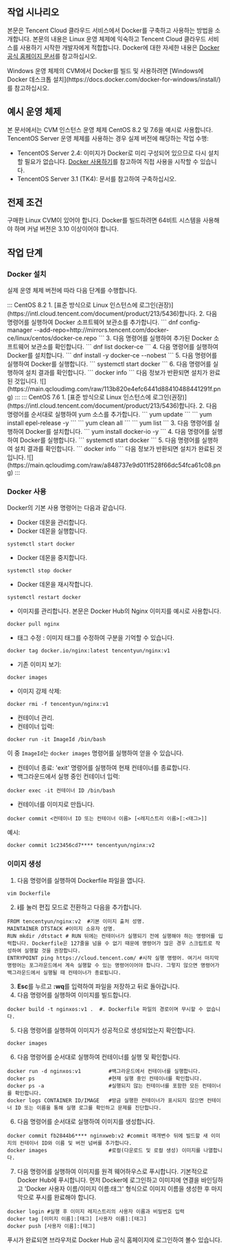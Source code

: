 ## 작업 시나리오
본문은 Tencent Cloud 클라우드 서비스에서 Docker를 구축하고 사용하는 방법을 소개합니다. 본문의 내용은 Linux 운영 체제에 익숙하고 Tencent Cloud 클라우드 서비스를 사용하기 시작한 개발자에게 적합합니다. Docker에 대한 자세한 내용은 [Docker 공식 홈페이지 문서](https://docs.docker.com/)를 참고하십시오.

<dx-alert infotype="explain" title="">
Windows 운영 체제의 CVM에서 Docker를 빌드 및 사용하려면 [Windows에 Docker 데스크톱 설치](https://docs.docker.com/docker-for-windows/install/)를 참고하십시오.
</dx-alert>



## 예시 운영 체제
본 문서에서는 CVM 인스턴스 운영 체제 CentOS 8.2 및 7.6을 예시로 사용합니다.
TencentOS Server 운영 체제를 사용하는 경우 실제 버전에 해당하는 작업 수행:
  - TencentOS Server 2.4: 이미지가 Docker로 미리 구성되어 있으므로 다시 설치할 필요가 없습니다. [Docker 사용하기](#userDocker)를 참고하여 직접 사용을 시작할 수 있습니다.
  - TencentOS Server 3.1 (TK4): 문서를 참고하여 구축하십시오.

## 전제 조건
구매한 Linux CVM이 있어야 합니다.
<dx-alert infotype="explain" title="">
Docker를 빌드하려면 64비트 시스템을 사용해야 하며 커널 버전은 3.10 이상이어야 합니다.
</dx-alert>



## 작업 단계

### Docker 설치

실제 운영 체제 버전에 따라 다음 단계를 수행합니다.

<dx-tabs>
::: CentOS 8.2
1. [표준 방식으로 Linux 인스턴스에 로그인(권장)](https://intl.cloud.tencent.com/document/product/213/5436)합니다.
2. 다음 명령어를 실행하여 Docker 소프트웨어 보관소를 추가합니다.
```
dnf config-manager --add-repo=http://mirrors.tencent.com/docker-ce/linux/centos/docker-ce.repo
```
3. 다음 명령어를 실행하여 추가된 Docker 소프트웨어 보관소를 확인합니다.
```
dnf list docker-ce
```
4. 다음 명령어를 실행하여 Docker를 설치합니다.
```
dnf install -y docker-ce --nobest
```
5. 다음 명령어를 실행하여 Docker를 실행합니다.
```
systemctl start docker
```
6. 다음 명령어를 실행하여 설치 결과를 확인합니다.
```
docker info
```
다음 정보가 반환되면 설치가 완료된 것입니다.
![](https://main.qcloudimg.com/raw/113b820e4efc6441d88410488441291f.png)
:::
::: CentOS 7.6
1. [표준 방식으로 Linux 인스턴스에 로그인(권장)](https://intl.cloud.tencent.com/document/product/213/5436)합니다.
2. 다음 명령어를 순서대로 실행하여 yum 소스를 추가합니다.
```
yum update
```
```
yum install epel-release -y
```
```
yum clean all
```
```
yum list
```
3. 다음 명령어를 실행하여 Docker를 설치합니다.
```
yum install docker-io -y
```
4. 다음 명령어를 실행하여 Docker를 실행합니다.
```
systemctl start docker
```
5. 다음 명령어를 실행하여 설치 결과를 확인합니다.
```
docker info
```
다음 정보가 반환되면 설치가 완료된 것입니다.
![](https://main.qcloudimg.com/raw/a848737e9d011f528f66dc54fca61c08.png)
:::
</dx-tabs>


### Docker[](id:userDocker) 사용
Docker의 기본 사용 명령어는 다음과 같습니다.
- Docker 데몬을 관리합니다.
 - Docker 데몬을 실행합니다.
```
systemctl start docker
```
 -  Docker 데몬을 중지합니다.
```
systemctl stop docker
```
 - Docker 데몬을 재시작합니다.
```
systemctl restart docker
```
- 이미지를 관리합니다. 본문은 Docker Hub의 Nginx 이미지를 예시로 사용합니다.
```
docker pull nginx 
```
 - 태그 수정 : 이미지 태그를 수정하여 구분을 기억할 수 있습니다.
```
docker tag docker.io/nginx:latest tencentyun/nginx:v1
```
 - 기존 이미지 보기:
```
docker images
```
 - 이미지 강제 삭제:
```
docker rmi -f tencentyun/nginx:v1
```
- 컨테이너 관리.
 - 컨테이너 입력:
```
docker run -it ImageId /bin/bash
```
이 중 `ImageId`는 `docker images` 명령어를 실행하여 얻을 수 있습니다.
 - 컨테이너 종료: 'exit' 명령어를 실행하여 현재 컨테이너를 종료합니다.
 - 백그라운드에서 실행 중인 컨테이너 입력:
```
docker exec -it 컨테이너 ID /bin/bash
```
 - 컨테이너를 이미지로 만듭니다.
```
docker commit <컨테이너 ID 또는 컨테이너 이름> [<레지스트리 이름>[:<태그>]]
```
예시:
```
docker commit 1c23456cd7**** tencentyun/nginx:v2
```

### 이미지 생성

1. 다음 명령어를 실행하여 Dockerfile 파일을 엽니다.
```
vim Dockerfile
```
2. **i**를 눌러 편집 모드로 전환하고 다음을 추가합니다.
```
FROM tencentyun/nginx:v2  #기본 이미지 출처 성명.
MAINTAINER DTSTACK #이미지 소유자 성명.
RUN mkdir /dtstact # RUN 뒤에는 컨테이너가 실행되기 전에 실행해야 하는 명령어를 입력합니다. Dockerfile은 127줄을 넘을 수 없기 때문에 명령어가 많은 경우 스크립트로 작성하여 실행할 것을 권장합니다.
ENTRYPOINT ping https://cloud.tencent.com/ #시작 실행 명령어. 여기서 마지막 명령어는 포그라운드에서 계속 실행할 수 있는 명령어이어야 합니다. 그렇지 않으면 명령어가 백그라운드에서 실행될 때 컨테이너가 종료됩니다.
```
3. **Esc**를 누르고 **:wq**를 입력하여 파일을 저장하고 뒤로 돌아갑니다.
4. 다음 명령어를 실행하여 이미지를 빌드합니다.
```
docker build -t nginxos:v1 .  #. Dockerfile 파일의 경로이며 무시할 수 없습니다.
```
5. 다음 명령어를 실행하여 이미지가 성공적으로 생성되었는지 확인합니다.
```
docker images
```
6. 다음 명령어를 순서대로 실행하여 컨테이너를 실행 및 확인합니다.
```
docker run -d nginxos:v1         #백그라운드에서 컨테이너를 실행합니다.
docker ps                        #현재 실행 중인 컨테이너를 확인합니다.
docker ps -a                     #실행되지 않는 컨테이너를 포함한 모든 컨테이너를 확인합니다.
docker logs CONTAINER ID/IMAGE   #방금 실행한 컨테이너가 표시되지 않으면 컨테이너 ID 또는 이름을 통해 실행 로그를 확인하고 문제를 진단합니다.
```
6. 다음 명령어를 순서대로 실행하여 이미지를 생성합니다.
```
docker commit fb2844b6**** nginxweb:v2 #commit 매개변수 뒤에 빌드할 새 이미지의 컨테이너 ID와 이름 및 버전 넘버를 추가합니다.
docker images                    #로컬(다운로드 및 로컬 생성) 이미지를 나열합니다.
```
7. 다음 명령어를 실행하여 이미지를 원격 웨어하우스로 푸시합니다.
기본적으로 Docker Hub에 푸시합니다. 먼저 Docker에 로그인하고 이미지에 연결을 바인딩하고 'Docker 사용자 이름/이미지 이름:태그' 형식으로 이미지 이름을 생성한 후 마지막으로 푸시를 완료해야 합니다.
```
docker login #실행 후 이미지 레지스트리의 사용자 이름과 비밀번호 입력
docker tag [이미지 이름]:[태그] [사용자 이름]:[태그]
docker push [사용자 이름]:[태그]
```
푸시가 완료되면 브라우저로 Docker Hub 공식 홈페이지에 로그인하여 볼 ​​수 있습니다.



